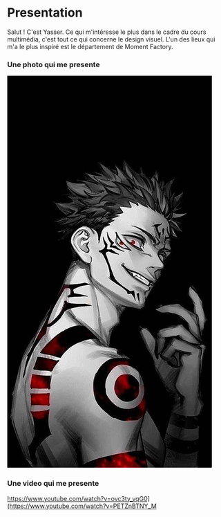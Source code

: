 # Presentation
Salut ! C'est Yasser. Ce qui m'intéresse le plus dans le cadre du cours multimédia, c'est tout ce qui concerne le design visuel. L'un des lieux qui m'a le plus inspiré est le département de Moment Factory.

### Une photo qui me presente
![photo](OIP.jfif)

### Une video qui me presente
<https://www.youtube.com/watch?v=ovc3ty_vqG0](https://www.youtube.com/watch?v=PETZnBTNY_M>
